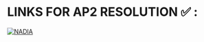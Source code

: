 # LINKS FOR AP2 RESOLUTION ✅ : 
  [![NADIA](https://img.shields.io/badge/AP2NADIA-006400?style=for-the-badge)](https://www.youtube.com/watch?v=66ACxFC5dXo&list=PL23tILNVVl3ZRxhORnsr2_Jrj6FzMkVAn)

